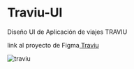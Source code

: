 # Traviu-UI

Diseño UI de Aplicación de viajes TRAVIU

link al proyecto de Figma<a href="https://www.figma.com/file/UH9mLKn0UghETWh06elOtG/traviu-app?node-id=0%3A1"> Traviu</a>

![traviu](https://user-images.githubusercontent.com/99059639/170854241-b29f2da5-7e0a-4867-9ce7-59ba7bc9ca60.png)

